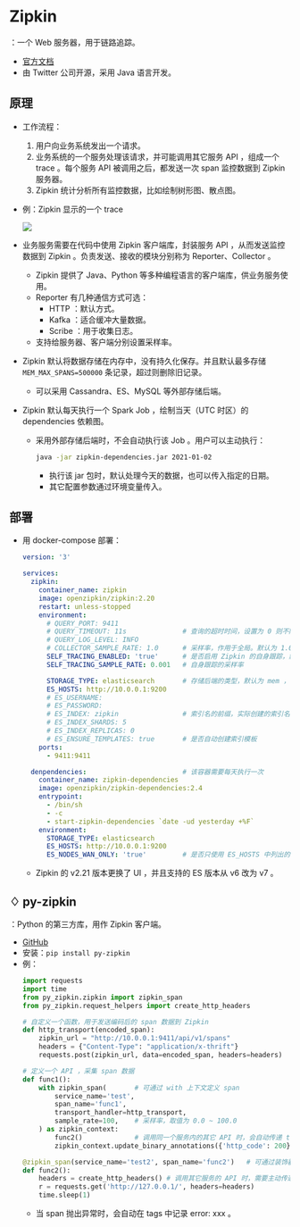 # Zipkin

：一个 Web 服务器，用于链路追踪。
- [官方文档](https://github.com/openzipkin/zipkin/blob/master/zipkin-server/README.md)
- 由 Twitter 公司开源，采用 Java 语言开发。

## 原理

- 工作流程：
  1. 用户向业务系统发出一个请求。
  2. 业务系统的一个服务处理该请求，并可能调用其它服务 API ，组成一个 trace 。每个服务 API 被调用之后，都发送一次 span 监控数据到 Zipkin 服务器。
  3. Zipkin 统计分析所有监控数据，比如绘制树形图、散点图。

- 例：Zipkin 显示的一个 trace

  ![](./Zipkin.png)

- 业务服务需要在代码中使用 Zipkin 客户端库，封装服务 API ，从而发送监控数据到 Zipkin 。负责发送、接收的模块分别称为 Reporter、Collector 。
  - Zipkin 提供了 Java、Python 等多种编程语言的客户端库，供业务服务使用。
  - Reporter 有几种通信方式可选：
    - HTTP ：默认方式。
    - Kafka ：适合缓冲大量数据。
    - Scribe ：用于收集日志。
  - 支持给服务器、客户端分别设置采样率。

- Zipkin 默认将数据存储在内存中，没有持久化保存。并且默认最多存储 `MEM_MAX_SPANS=500000` 条记录，超过则删除旧记录。
  - 可以采用 Cassandra、ES、MySQL 等外部存储后端。

- Zipkin 默认每天执行一个 Spark Job ，绘制当天（UTC 时区）的 dependencies 依赖图。
  - 采用外部存储后端时，不会自动执行该 Job 。用户可以主动执行：
    ```sh
    java -jar zipkin-dependencies.jar 2021-01-02
    ```
    - 执行该 jar 包时，默认处理今天的数据，也可以传入指定的日期。
    - 其它配置参数通过环境变量传入。

## 部署

- 用 docker-compose 部署：
  ```yml
  version: '3'

  services:
    zipkin:
      container_name: zipkin
      image: openzipkin/zipkin:2.20
      restart: unless-stopped
      environment:
        # QUERY_PORT: 9411
        # QUERY_TIMEOUT: 11s              # 查询的超时时间，设置为 0 则不限制
        # QUERY_LOG_LEVEL: INFO
        # COLLECTOR_SAMPLE_RATE: 1.0      # 采样率，作用于全局。默认为 1.0 ，表示 100%
        SELF_TRACING_ENABLED: 'true'      # 是否启用 Zipkin 的自身跟踪，默认为 false
        SELF_TRACING_SAMPLE_RATE: 0.001   # 自身跟踪的采样率

        STORAGE_TYPE: elasticsearch       # 存储后端的类型，默认为 mem ，存储在内存中
        ES_HOSTS: http://10.0.0.1:9200
        # ES_USERNAME:
        # ES_PASSWORD:
        # ES_INDEX: zipkin                # 索引名的前缀，实际创建的索引名会加上日期后缀，比如 zipkin:span-2021-01-01
        # ES_INDEX_SHARDS: 5
        # ES_INDEX_REPLICAS: 0
        # ES_ENSURE_TEMPLATES: true       # 是否自动创建索引模板
      ports:
        - 9411:9411

    denpendencies:                        # 该容器需要每天执行一次
      container_name: zipkin-dependencies
      image: openzipkin/zipkin-dependencies:2.4
      entrypoint:
        - /bin/sh
        - -c
        - start-zipkin-dependencies `date -ud yesterday +%F`
      environment:
        STORAGE_TYPE: elasticsearch
        ES_HOSTS: http://10.0.0.1:9200
        ES_NODES_WAN_ONLY: 'true'         # 是否只使用 ES_HOSTS 中列出的 ES 地址。默认为 false ，会连接本机的 9200 端口
  ```
  - Zipkin 的 v2.21 版本更换了 UI ，并且支持的 ES 版本从 v6 改为 v7 。

## ♢ py-zipkin

：Python 的第三方库，用作 Zipkin 客户端。
- [GitHub](https://github.com/Yelp/py_zipkin)
- 安装：`pip install py-zipkin`
- 例：
  ```py
  import requests
  import time
  from py_zipkin.zipkin import zipkin_span
  from py_zipkin.request_helpers import create_http_headers

  # 自定义一个函数，用于发送编码后的 span 数据到 Zipkin
  def http_transport(encoded_span):
      zipkin_url = "http://10.0.0.1:9411/api/v1/spans"
      headers = {"Content-Type": "application/x-thrift"}
      requests.post(zipkin_url, data=encoded_span, headers=headers)

  # 定义一个 API ，采集 span 数据
  def func1():
      with zipkin_span(       # 可通过 with 上下文定义 span
          service_name='test',
          span_name='func1',
          transport_handler=http_transport,
          sample_rate=100,    # 采样率，取值为 0.0 ~ 100.0
      ) as zipkin_context:
          func2()             # 调用同一个服务内的其它 API 时，会自动传递 traceId 等 Headers
          zipkin_context.update_binary_annotations({'http_code': 200})  # 可以给本次 span 增加记录 tags

  @zipkin_span(service_name='test2', span_name='func2')   # 可通过装饰器定义 span
  def func2():
      headers = create_http_headers() # 调用其它服务的 API 时，需要主动传递 traceId 等 Headers
      r = requests.get('http://127.0.0.1/', headers=headers)
      time.sleep(1)
  ```
  - 当 span 抛出异常时，会自动在 tags 中记录 error: xxx 。

